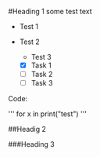 #Heading 1
some test text

* Test 1
* Test 2
  *  Test 3
 
    - [x] Task 1
    - [ ] Task 2
    - [ ] Task 3
 
Code:

'''
for x in 
print("test")
'''



##Headig 2

###Heading 3
